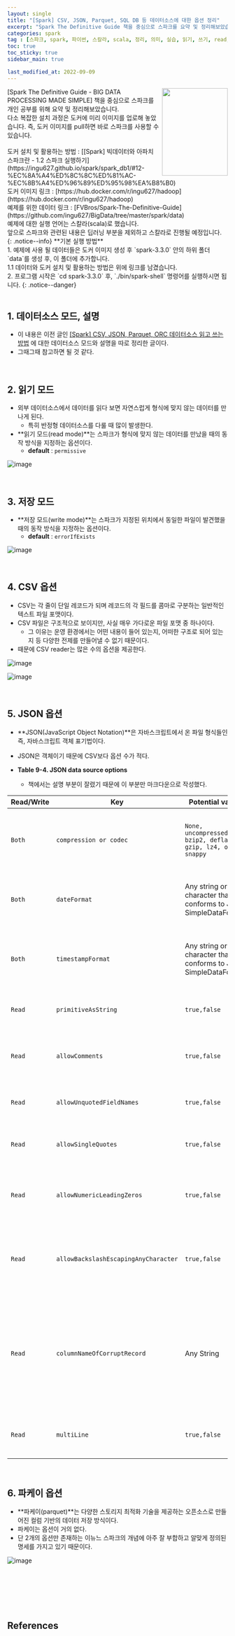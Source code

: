 ```yaml
---
layout: single
title: "[Spark] CSV, JSON, Parquet, SQL DB 등 데이터소스에 대한 옵션 정리"
excerpt: "Spark The Definitive Guide 책을 중심으로 스파크를 요약 및 정리해보았습니다. 데이터 소스에 대한 모드, 옵션들을 알아봅니다."
categories: spark
tag : [스파크, spark, 파이썬, 스칼라, scala, 정리, 의미, 실습, 읽기, 쓰기, read, write, csv, json, parquet, sql, format, option, 표, 파일]
toc: true
toc_sticky: true
sidebar_main: true

last_modified_at: 2022-09-09
---
```


<img align='right' width='150' height='200' src='https://user-images.githubusercontent.com/78655692/186088421-fe905f9e-d40f-43b2-ac6e-094e9c342473.png'>
[Spark The Definitive Guide - BIG DATA PROCESSING MADE SIMPLE] 책을 중심으로 스파크를 개인 공부를 위해 요약 및 정리해보았습니다. <br> 다소 복잡한 설치 과정은 도커에 미리 이미지를 업로해 놓았습니다. 즉, 도커 이미지를 pull하면 바로 스파크를 사용할 수 있습니다. <br><br> 도커 설치 및 활용하는 방법 : [[Spark] 빅데이터와 아파치 스파크란 - 1.2 스파크 실행하기](https://ingu627.github.io/spark/spark_db1/#12-%EC%8A%A4%ED%8C%8C%ED%81%AC-%EC%8B%A4%ED%96%89%ED%95%98%EA%B8%B0) <br> 도커 이미지 링크 : [https://hub.docker.com/r/ingu627/hadoop](https://hub.docker.com/r/ingu627/hadoop) <br> 예제를 위한 데이터 링크 : [FVBros/Spark-The-Definitive-Guide](https://github.com/ingu627/BigData/tree/master/spark/data) <br> 예제에 대한 실행 언어는 스칼라(scala)로 했습니다. <br> 앞으로 스파크와 관련된 내용은 딥러닝 부분을 제외하고 스칼라로 진행될 예정입니다.
{: .notice--info}
**기본 실행 방법** <br> 1. 예제에 사용 될 데이터들은 도커 이미지 생성 후 `spark-3.3.0` 안의 하위 폴더 `data`를 생성 후, 이 폴더에 추가합니다. <br> 1.1 데이터와 도커 설치 및 활용하는 방법은 위에 링크를 남겼습니다. <br> 2. 프로그램 시작은 `cd spark-3.3.0` 후, `./bin/spark-shell` 명령어를 실행하시면 됩니다.
{: .notice--danger} 

<br>
<br>

## 1. 데이터소스 모드, 설명

- 이 내용은 이전 글인 [[Spark] CSV, JSON, Parquet, ORC 데이터소스 읽고 쓰는 방법](https://ingu627.github.io/spark/spark_db13/) 에 대한 데이터소스 모드와 설명을 따로 정리한 글이다.
- 그때그때 참고하면 될 것 같다.

<br>

## 2. 읽기 모드

- 외부 데이터소스에서 데이터를 읽다 보면 자연스럽게 형식에 맞지 않는 데이터를 만나게 된다.
  - 특히 반정형 데이터소스를 다룰 때 많이 발생한다.
- **읽기 모드(read mode)**는 스파크가 형식에 맞지 않는 데이터를 만났을 때의 동작 방식을 지정하는 옵션이다.
  - **default** : `permissive`

![image](https://user-images.githubusercontent.com/78655692/189401291-272d765c-b0c2-4771-bf13-614f096d0ac9.png)

<br>

## 3. 저장 모드

- **저장 모드(write mode)**는 스파크가 지정된 위치에서 동일한 파일이 발견했을 때의 동작 방식을 지정하는 옵션이다.
  - **default** : `errorIfExists`

![image](https://user-images.githubusercontent.com/78655692/189403642-fa13baf7-636b-453c-9a40-679c601ece82.png)

<br>

## 4. CSV 옵션

- CSV는 각 줄이 단일 레코드가 되며 레코드의 각 필드를 콤마로 구분하는 일반적인 텍스트 파일 포맷이다.
- CSV 파일은 구조적으로 보이지만, 사실 매우 가다로운 파일 포맷 중 하나이다.
  - 그 이유는 운영 환경에서는 어떤 내용이 들어 있는지, 어떠한 구조로 되어 있는지 등 다양한 전제를 만들어낼 수 없기 때문이다.
- 때문에 CSV reader는 많은 수의 옵션을 제공한다.

![image](https://user-images.githubusercontent.com/78655692/189405617-6d7680dd-6398-4130-b451-516902840e45.png)

![image](https://user-images.githubusercontent.com/78655692/189405807-79ba3d34-0801-46f2-ad6d-3dc705e638d3.png)

<br>

## 5. JSON 옵션

- **JSON(JavaScript Object Notation)**은 자바스크립트에서 온 파일 형식들인 즉, 자바스크립트 객체 표기법이다. 
- JSON은 객체이기 때문에 CSV보다 옵션 수가 적다.

- **Table 9-4. JSON data source options**
  - 책에서는 설명 부분이 잘렸기 때문에 이 부분만 마크다운으로 작성했다.

|**Read/Write**|**Key**|**Potential values**|**Default**|**Description**|
|---|---|---|---|---|
|`Both`|`compression or codec`|`None, uncompressed, bzip2, deflate, gzip, lz4, or snappy` | `none` | Declares what compression codec Spark should use to read or write the file.|
|`Both`|`dateFormat`|Any string or character that conforms to Java’s SimpleDataFormat. | `yyyy-MM-dd` | Declares the date format for any columns that are date type. |
|`Both`|`timestampFormat`| Any string or character that conforms to Java’s SimpleDataFormat. | `yyyy-MM-dd’T’HH:​mm:ss.SSSZZ` | Declares the timestamp format for any columns that are timestamp type. |
|`Read`| `primitiveAsString` | `true,false` | `false` | Infers all primitive values as string type. |
|`Read`| `allowComments` | `true,false` | `false` | Ignores Java/C++ style comment in JSON records. |
|`Read` | `allowUnquotedFieldNames` | `true,false` | `false` | Allows unquoted JSON field names |
|`Read` | `allowSingleQuotes` | `true,false` | `true` | Allows single quotes in addition to double quotes. |
|`Read` | `allowNumericLeadingZeros` | `true,false` | `false` | Allows leading zeroes in numbers (e.g., 00012) |
|`Read` | `allowBackslashEscapingAnyCharacter` | `true,false` | `false` | Allows accepting quoting of all characters using backslash quoting mechanism |
|`Read` | `columnNameOfCorruptRecord` | Any String | Value of `spark.sql.column&NameOfCorruptRecord` | Allows renaming the new field having a malformed string created by permissive mode. This will override the configuration value. |
|`Read` | `multiLine` | `true,false` | `false` | Allows for reading in non-line-delimited JSON files. |

<br>

## 6. 파케이 옵션

- **파케이(parquet)**는 다양한 스토리지 최적화 기술을 제공하는 오픈소스로 만들어진 컬럼 기반의 데이터 저장 방식이다.
- 파케이는 옵션이 거의 없다.
- 단 2개의 옵션만 존재하는 이뉴느 스파크의 개념에 아주 잘 부합하고 알맞게 정의된 명세를 가지고 있기 때문이다.

![image](https://user-images.githubusercontent.com/78655692/189415935-80c73d3c-d0dd-4218-9085-82820784709d.png)

<br>








<br>
<br>
<br>
<br>

## References